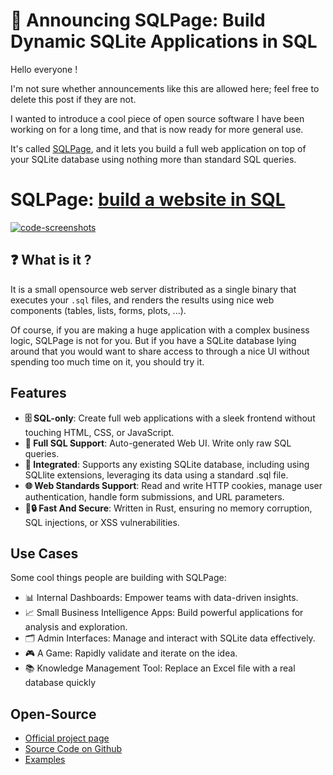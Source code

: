# 📢 Announcing SQLPage: Build Dynamic SQLite Applications in SQL

Hello everyone ! 

I'm not sure whether announcements like this are allowed here; feel free to delete this post if they are not.

I wanted to introduce a cool piece of open source software I have been working on for a long time, and that is now ready for more general use.

It's called [SQLPage](https://sql.ophir.dev), and it lets you build a full web application on top of your SQLite database using nothing more than standard SQL queries. 

# SQLPage: [build a website in SQL](https://sql.ophir.dev)

[![code-screenshots](https://github.com/lovasoa/SQLpage/assets/552629/03ed65bc-ecb1-4c01-990e-d6ab97be39c0)](https://github.com/lovasoa/SQLPage)


## ❓ What is it ?

It is a small opensource web server distributed as a single binary that executes your `.sql` files, and renders the results using nice web components (tables, lists, forms, plots, ...).

Of course, if you are making a huge application with a complex business logic, SQLPage is not for you. But if you have a SQLite database lying around that you would want to share access to through a nice UI without spending too much time on it, you should try it.


## Features

 - **🗄️ SQL-only**: Create full web applications with a sleek frontend without touching HTML, CSS, or JavaScript.
 - **📝 Full SQL Support**: Auto-generated Web UI. Write only raw SQL queries.
 - **🔄 Integrated**: Supports any existing SQLite database, including using SQLlite extensions, leveraging its data using a standard .sql file.
 - **🌐 Web Standards Support**: Read and write HTTP cookies, manage user authentication, handle form submissions, and URL parameters.
 - **🚀🔒 Fast And Secure**: Written in Rust, ensuring no memory corruption, SQL injections, or XSS vulnerabilities.

##  Use Cases

Some cool things people are building with SQLPage:

 - 📊 Internal Dashboards: Empower teams with data-driven insights.
 - 📈 Small Business Intelligence Apps: Build powerful applications for analysis and exploration.
 - 🗂️ Admin Interfaces: Manage and interact with SQLite data effectively.
 - 🎮 A Game: Rapidly validate and iterate on the idea.
 - 📚 Knowledge Management Tool: Replace an Excel file with a real database quickly

## Open-Source

 - [Official project page](https://sql.ophir.dev)
 - [Source Code on Github](https://github.com/lovasoa/SQLPage)
 - [Examples](https://github.com/lovasoa/SQLpage/tree/main/examples)
